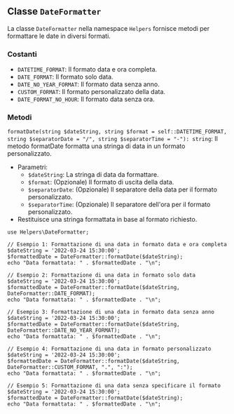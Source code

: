 ## Classe `DateFormatter`

La classe `DateFormatter` nella namespace `Helpers` fornisce metodi per formattare le date in diversi formati.

### Costanti

* `DATETIME_FORMAT`: Il formato data e ora completa.
* `DATE_FORMAT`: Il formato solo data.
* `DATE_NO_YEAR_FORMAT`: Il formato data senza anno.
* `CUSTOM_FORMAT`: Il formato personalizzato della data.
* `DATE_FORMAT_NO_HOUR`: Il formato data senza ora.

### Metodi

`formatDate(string $dateString, string $format = self::DATETIME_FORMAT, string $separatorDate = "/", string $separatorTime = "-"): string`: Il metodo formatDate formatta una stringa di data in un formato personalizzato.

* Parametri:
  * `$dateString`: La stringa di data da formattare.
  * `$format`: (Opzionale) Il formato di uscita della data.
  * `$separatorDate`: (Opzionale) Il separatore della data per il formato personalizzato.
  * `$separatorTime`: (Opzionale) Il separatore dell'ora per il formato personalizzato.
* Restituisce una stringa formattata in base al formato richiesto.


```
use Helpers\DateFormatter;

// Esempio 1: Formattazione di una data in formato data e ora completa
$dateString = '2022-03-24 15:30:00';
$formattedDate = DateFormatter::formatDate($dateString);
echo "Data formattata: " . $formattedDate . "\n";

// Esempio 2: Formattazione di una data in formato solo data
$dateString = '2022-03-24 15:30:00';
$formattedDate = DateFormatter::formatDate($dateString, DateFormatter::DATE_FORMAT);
echo "Data formattata: " . $formattedDate . "\n";

// Esempio 3: Formattazione di una data in formato data senza anno
$dateString = '2022-03-24 15:30:00';
$formattedDate = DateFormatter::formatDate($dateString, DateFormatter::DATE_NO_YEAR_FORMAT);
echo "Data formattata: " . $formattedDate . "\n";

// Esempio 4: Formattazione di una data in formato personalizzato
$dateString = '2022-03-24 15:30:00';
$formattedDate = DateFormatter::formatDate($dateString, DateFormatter::CUSTOM_FORMAT, ".", ":");
echo "Data formattata: " . $formattedDate . "\n";

// Esempio 5: Formattazione di una data senza specificare il formato
$dateString = '2022-03-24 15:30:00';
$formattedDate = DateFormatter::formatDate($dateString);
echo "Data formattata: " . $formattedDate . "\n";
```
